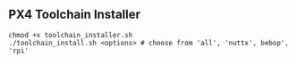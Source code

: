 ## PX4 Toolchain Installer

```
chmod +x toolchain_installer.sh
./toolchain_install.sh <options> # choose from 'all', 'nuttx', bebop', 'rpi'
```